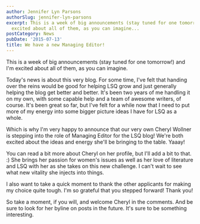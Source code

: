 ```yaml
---
author: Jennifer Lyn Parsons
authorSlug: jennifer-lyn-parsons
excerpt: This is a week of big announcements (stay tuned for one tomorrow!) and I'm
  excited about all of them, as you can imagine...
postCategory: News
pubDate: '2015-07-13'
title: We have a new Managing Editor!
---
```

This is a week of big announcements (stay tuned for one tomorrow!) and I'm excited about all of them, as you can imagine.

Today's news is about this very blog. For some time, I've felt that handing over the reins would be good for helping LSQ grow and just generally helping the blog get better and better. It's been two years of me handling it on my own, with some capable help and a team of awesome writers, of course. It's been great so far, but I've felt for a while now that I need to put more of my energy into some bigger picture ideas I have for LSQ as a whole.

Which is why I'm very happy to announce that our very own Cheryl Wollner is stepping into the role of Managing Editor for the LSQ blog! We're both excited about the ideas and energy she'll be bringing to the table. Yaaay!

You can read a bit more about Cheryl on her profile, but I'll add a bit to that. :) She brings her passion for women's issues as well as her love of literature and LSQ with her as she takes on this new challenge. I can't wait to see what new vitality she injects into things.

I also want to take a quick moment to thank the other applicants for making my choice quite tough. I'm so grateful that you stepped forward! Thank you!

So take a moment, if you will, and welcome Cheryl in the comments. And be sure to look for her byline on posts in the future. It's sure to be something interesting.
